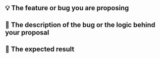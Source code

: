 <!-- 
Please fill the following sections with the required information.
 -->

## 💡 The feature or bug you are proposing
<!-- replace me -->

## 📄 The description of the bug or the logic behind your proposal
<!-- replace me -->

## 🚀 The expected result
<!-- replace me -->
